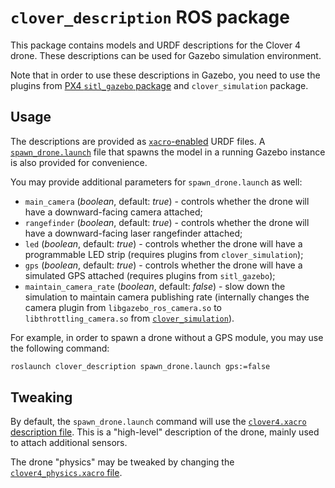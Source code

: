 # `clover_description` ROS package

This package contains models and URDF descriptions for the Clover 4 drone. These descriptions can be used for Gazebo simulation environment.

Note that in order to use these descriptions in Gazebo, you need to use the plugins from [PX4 `sitl_gazebo` package](https://github.com/PX4/sitl_gazebo) and `clover_simulation` package.

## Usage

The descriptions are provided as [`xacro`-enabled](https://wiki.ros.org/xacro) URDF files. A [`spawn_drone.launch`](launch/spawn_drone.launch) file that spawns the model in a running Gazebo instance is also provided for convenience.

You may provide additional parameters for `spawn_drone.launch` as well:

* `main_camera` (*boolean*, default: *true*) - controls whether the drone will have a downward-facing camera attached;
* `rangefinder` (*boolean*, default: *true*) - controls whether the drone will have a downward-facing laser rangefinder attached;
* `led` (*boolean*, default: *true*) - controls whether the drone will have a programmable LED strip (requires plugins from `clover_simulation`);
* `gps` (*boolean*, default: *true*) - controls whether the drone will have a simulated GPS attached (requires plugins from `sitl_gazebo`);
* `maintain_camera_rate` (*boolean*, default: *false*) - slow down the simulation to maintain camera publishing rate (internally changes the camera plugin from `libgazebo_ros_camera.so` to `libthrottling_camera.so` from [`clover_simulation`](../clover_simulation/README.md#throttling-camera-plugin-throttling_camera)).

For example, in order to spawn a drone without a GPS module, you may use the following command:

```bash
roslaunch clover_description spawn_drone.launch gps:=false
```

## Tweaking

By default, the `spawn_drone.launch` command will use the [`clover4.xacro` description file](urdf/clover/clover4.xacro). This is a "high-level" description of the drone, mainly used to attach additional sensors.

The drone "physics" may be tweaked by changing the [`clover4_physics.xacro` file](urdf/clover/clover4_physics.xacro).
